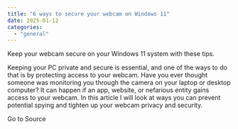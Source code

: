 ```yaml
---
title: "6 ways to secure your webcam on Windows 11"
date: 2025-01-12
categories: 
  - "general"
---
```


Keep your webcam secure on your Windows 11 system with these tips.

Keeping your PC private and secure is essential, and one of the ways to do that is by protecting access to your webcam. Have you ever thought someone was monitoring you through the camera on your laptop or desktop computer? It can happen if an app, website, or nefarious entity gains access to your webcam. In this article I will look at ways you can prevent potential spying and tighten up your webcam privacy and security.

Go to Source

